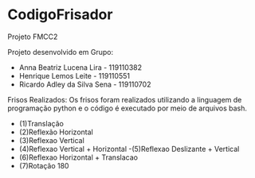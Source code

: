 # CodigoFrisador
Projeto FMCC2

Projeto desenvolvido em Grupo:

- Anna Beatriz Lucena Lira - 119110382
- Henrique Lemos Leite - 119110551
- Ricardo Adley da Silva Sena - 119110702

Frisos Realizados:
 Os frisos foram realizados utilizando a linguagem de programação python e o código é executado por meio de arquivos bash.
- (1)Translação
- (2)Reflexão Horizontal
- (3)Reflexao Vertical
- (4)Reflexao Vertical + Horizontal
 -(5)Reflexao Deslizante + Vertical
- (6)Reflexao Horizontal + Translacao
- (7)Rotação 180
